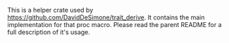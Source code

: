 This is a helper crate used by https://github.com/DavidDeSimone/trait_derive. It contains the main implementation for that proc macro. Please read the parent README for a full description of it's usage.